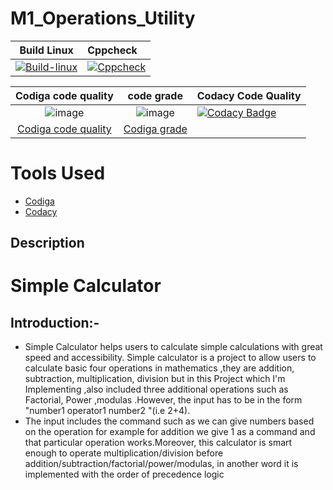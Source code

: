 # M1_Operations_Utility

| Build Linux                                                                                                             | Cppcheck
|:-----------------------------------------------------------------------------------------------------------------------:|:---------------------
| [![Build-linux](https://github.com/Sanket22Kamble/M1_Operations_Utility/actions/workflows/Build-linux.yml/badge.svg)](https://github.com/Sanket22Kamble/M1_Operations_Utility/actions/workflows/Build-linux.yml)                                                                                                                        |[![Cppcheck](https://github.com/Sanket22Kamble/M1_Operations_Utility/actions/workflows/static_check.yml/badge.svg)](https://github.com/Sanket22Kamble/M1_Operations_Utility/actions/workflows/static_check.yml)
 
|  Codiga code quality                                                                                          | code grade            | Codacy Code Quality 
|:-------------------------------------------------------------------------------------------------------------:|:---------------------:|:------------------------- 
|![image](https://user-images.githubusercontent.com/98873866/153565339-f2e37c9d-bbc5-4ad5-9308-b0fb93b94ca3.png)|![image](https://user-images.githubusercontent.com/98873866/153565420-c4bf3256-bbb6-42f3-a72f-eef13c76c91a.png)                                               |[![Codacy Badge](https://app.codacy.com/project/badge/Grade/f24dc4efcdb341069a2dfb3ba0d904e2)](https://www.codacy.com/gh/Sanket22Kamble/M1_Operations_Utility/dashboard?utm_source=github.com&amp;utm_medium=referral&amp;utm_content=Sanket22Kamble/M1_Operations_Utility&amp;utm_campaign=Badge_Grade)
|[Codiga code quality](https://api.codiga.io/project/30990/score/svg)                                           |[Codiga grade](https://api.codiga.io/project/30990/status/svg)

# Tools Used

* [Codiga](https://app.codiga.io/project/30990/dashboard)
* [Codacy](https://www.codacy.com/)

## Description
 # Simple Calculator
 ##  Introduction:-
 * Simple Calculator helps users to calculate simple calculations with great speed and accessibility. 
    Simple calculator is a project to allow users to calculate basic four operations in mathematics ,they are addition, subtraction, multiplication, division but in this Project which I'm Implementing ,also included three additional operations such as Factorial, Power ,modulas .However, the input has to be in the form "number1 operator1 number2 "(i.e 2+4).
 * The input includes the command such as we can give numbers based on the operation for example for addition we give 1 as a command and  that particular operation works.Moreover, this calculator is smart enough to operate multiplication/division before addition/subtraction/factorial/power/modulas, in another word it is implemented with the order of precedence logic
